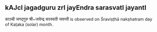 ## kAJcI jagadguru zrI jayEndra sarasvatI jayantI

काञ्ची जगद्गुरु श्री~जयेन्द्र सरस्वती जयन्ती is observed on Śraviṣṭhā nakṣhatram day of Kaṭaka (solar) month.




